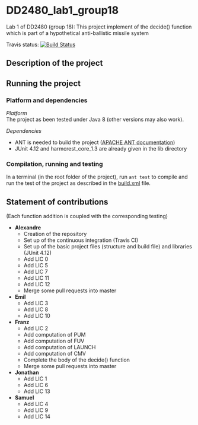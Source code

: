 # DD2480_lab1_group18
Lab 1 of DD2480 (group 18): This project implement of the decide() function which is part of a hypothetical anti-ballistic missile system

Travis status:
[![Build Status](https://travis-ci.org/apeinot/DD2480_lab1_group18.svg?branch=master)](https://travis-ci.org/apeinot/DD2480_lab1_group18)

## Description of the project

## Running the project

### Platform and dependencies

*Platform*  
The project as been tested under Java 8 (other versions may also work).

*Dependencies*  
* ANT is needed to build the project ([APACHE ANT documentation](https://ant.apache.org/manual/))
* JUnit 4.12 and harmcrest_core_1.3 are already given in the lib directory

### Compilation, running and testing

In a terminal (in the root folder of the project), run `ant test` to compile and run the test of the project as described in the [build.xml](build.xml) file.

## Statement of contributions

(Each function addition is coupled with the corresponding testing)

* **Alexandre**
  * Creation of the repository
  * Set up of the continuous integration (Travis CI)
  * Set up of the basic project files (structure and build file) and libraries (JUnit 4.12)
  * Add LIC 0
  * Add LIC 5
  * Add LIC 7
  * Add LIC 11
  * Add LIC 12
  * Merge some pull requests into master
* **Emil**
  * Add LIC 3
  * Add LIC 8
  * Add LIC 10
* **Franz**
  * Add LIC 2
  * Add computation of PUM
  * Add computation of FUV
  * Add computation of LAUNCH
  * Add computation of CMV
  * Complete the body of the decide() function
  * Merge some pull requests into master
* **Jonathan**
  * Add LIC 1
  * Add LIC 6
  * Add LIC 13
* **Samuel**
  * Add LIC 4
  * Add LIC 9
  * Add LIC 14
